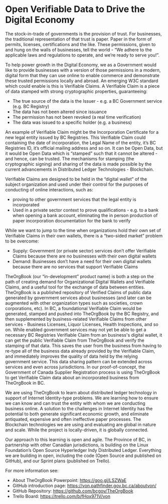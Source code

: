 # Open Verifiable Data to Drive the Digital Economy

The stock-in-trade of governments is the provision of trust. For businesses, the traditional representation of that trust is paper. Paper in the form of permits, licenses, certifications and the like. These permissions, given to and hung on the walls of businesses, tell the world - “We adhere to the applicable laws and regulations to operate, and we’re ready to serve you!”.

To help power growth in the Digital Economy, we as a Government would like to provide businesses with a version of those permissions in a modern, digital form that they can use online to enable commerce and demonstrate these trusted permissions locally and abroad. An emerging W3C standard which could enable is this is Verifiable Claims. A Verifiable Claim is a piece of data stamped with strong cryptographic properties, guaranteeing:

* The true source of the data is the Issuer - e.g. a BC Government service (e.g. BC Registry)
* The data has not been altered since issuance
* The permission has not been revoked (a real time verification)
* The data was issued to a specific holder (e.g. a business)

An example of Verifiable Claim might be the Incorporation Certificate for a new legal entity issued by BC Registries. This Verifiable Claim could containing the date of incorporation, the Legal Name of the entity, it’s BC Registries ID, it’s official mailing address and so on.  It can be Open Data, but it would be Open Data which is “stamped” such that it cannot be altered - and hence, can be trusted. The mechanisms for stamping (the cryptographic signing) and sharing of the data is made possible by the current advancements in Distributed Ledger Technologies - Blockchain.

Verifiable Claims are designed to be held in the “digital wallet” of the subject organization and used under their control for the purposes of conducting of online interactions, such as:
* proving to other government services that the legal entity is incorporated
* Used in a private sector context to prove qualifications - e.g. to a bank when opening a bank account, eliminating the in person production of paper incorporation documentation for the bank to verify

While we want to jump to the time when organizations hold their own set of Verifiable Claims in their own wallets, there is a “two-sided market” problem to be overcome:
* Supply: Government (or private sector) services don’t offer Verifiable Claims because there are no businesses with their own digital wallets
* Demand: Businesses don’t have a need for their own digital wallets because there are no services that support Verifiable Claims

TheOrgBook (our “in-development” product name) is both a step on the path of creating demand for Organizational Digital Wallets and Verifiable Claims, and a useful tool for the exchange of data between entities. TheOrgBook is a published repository of Verified Claims of public data generated by government services about businesses (and later can be augmented with other organization types such as societies, crown corporations, etc). In BC, a foundational Verifiable Claim would be generated, stamped and pushed into TheOrgBook by the BC Registry, and then supplemented by business-related Verifiable Claims from other services - Business Licenses, Liquor Licenses, Health Inspections, and so on.  While enabled government services may not yet be able to get a necessary BC Registries Verifiable Claim from an business's digital wallet, it can get the public Verifiable Claim from TheOrgBook and verify the stamping of that data. This saves the user from the business from having to re-type all of the business data already provided by the Verifiable Claim, and immediately improves the quality of data held by the relying government service. This data sharing pattern can be extended across services and even across jurisdictions. In our proof-of-concept, the Government of Canada Supplier Registration process is using TheOrgBook to get Verifiable Claim data about an incorporated business from TheOrgBook in BC.

We are using TheOrgBook to learn about distributed ledger technology in support of Internet Identity-type problems. We are learning how to ensure we can know and can trust the entity with whom we are conducting business online. A solution to the challenges in Internet Identity has the potential to both generate significant economic growth, and eliminate antiquated, expensive and often ineffective paper processes. The Blockchain technologies we are using and evaluating are global in nature and scale. While the project is locally-driven, it is globally connected.

Our approach to this learning is open and agile. The Province of BC, in partnership with other Canadian jurisdictions, is building on the Linux Foundation’s Open Source Hyperledger Indy Distributed Ledger.  Everything we are building in open, including the code (Open Source and published on GitHub), and our Sprint plans (published on Trello). 

For more information see:

* About TheOrgBook Powerpoint: https://goo.gl/LSZWaE
* GitHub introduction page: https://von.pathfinder.gov.bc.ca/aboutvon/
* GitHub Repository: https://github.com/bcgov/TheOrgBook
* Trello Board: https://trello.com/b/fHox971V/von
